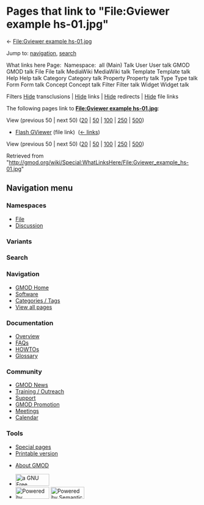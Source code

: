 <div id="mw-page-base" class="noprint">

</div>

<div id="mw-head-base" class="noprint">

</div>

<div id="content" class="mw-body" role="main">

<span id="top"></span>

<div id="mw-js-message" style="display:none;">

</div>



# <span dir="auto">Pages that link to "File:Gviewer example hs-01.jpg"</span>

<div id="bodyContent">

<div id="contentSub">

← [File:Gviewer example
hs-01.jpg](/wiki/File:Gviewer_example_hs-01.jpg "File:Gviewer example hs-01.jpg")

</div>

<div id="jump-to-nav" class="mw-jump">

Jump to: [navigation](#mw-navigation), [search](#p-search)

</div>

<div id="mw-content-text">

What links here Page:  Namespace:  all (Main) Talk User User talk GMOD
GMOD talk File File talk MediaWiki MediaWiki talk Template Template talk
Help Help talk Category Category talk Property Property talk Type Type
talk Form Form talk Concept Concept talk Filter Filter talk Widget
Widget talk

Filters
[Hide](/mediawiki/index.php?title=Special:WhatLinksHere/File:Gviewer_example_hs-01.jpg&hidetrans=1 "Special:WhatLinksHere/File:Gviewer example hs-01.jpg")
transclusions \|
[Hide](/mediawiki/index.php?title=Special:WhatLinksHere/File:Gviewer_example_hs-01.jpg&hidelinks=1 "Special:WhatLinksHere/File:Gviewer example hs-01.jpg")
links \|
[Hide](/mediawiki/index.php?title=Special:WhatLinksHere/File:Gviewer_example_hs-01.jpg&hideredirs=1 "Special:WhatLinksHere/File:Gviewer example hs-01.jpg")
redirects \|
[Hide](/mediawiki/index.php?title=Special:WhatLinksHere/File:Gviewer_example_hs-01.jpg&hideimages=1 "Special:WhatLinksHere/File:Gviewer example hs-01.jpg")
file links

The following pages link to **[File:Gviewer example
hs-01.jpg](/wiki/File:Gviewer_example_hs-01.jpg "File:Gviewer example hs-01.jpg")**:

View (previous 50 \| next 50)
([20](/mediawiki/index.php?title=Special:WhatLinksHere/File:Gviewer_example_hs-01.jpg&limit=20 "Special:WhatLinksHere/File:Gviewer example hs-01.jpg")
\|
[50](/mediawiki/index.php?title=Special:WhatLinksHere/File:Gviewer_example_hs-01.jpg&limit=50 "Special:WhatLinksHere/File:Gviewer example hs-01.jpg")
\|
[100](/mediawiki/index.php?title=Special:WhatLinksHere/File:Gviewer_example_hs-01.jpg&limit=100 "Special:WhatLinksHere/File:Gviewer example hs-01.jpg")
\|
[250](/mediawiki/index.php?title=Special:WhatLinksHere/File:Gviewer_example_hs-01.jpg&limit=250 "Special:WhatLinksHere/File:Gviewer example hs-01.jpg")
\|
[500](/mediawiki/index.php?title=Special:WhatLinksHere/File:Gviewer_example_hs-01.jpg&limit=500 "Special:WhatLinksHere/File:Gviewer example hs-01.jpg"))

- [Flash GViewer](/wiki/Flash_GViewer "Flash GViewer") (file link) ‎
  <span class="mw-whatlinkshere-tools">([←
  links](/mediawiki/index.php?title=Special:WhatLinksHere&target=Flash+GViewer "Special:WhatLinksHere"))</span>

View (previous 50 \| next 50)
([20](/mediawiki/index.php?title=Special:WhatLinksHere/File:Gviewer_example_hs-01.jpg&limit=20 "Special:WhatLinksHere/File:Gviewer example hs-01.jpg")
\|
[50](/mediawiki/index.php?title=Special:WhatLinksHere/File:Gviewer_example_hs-01.jpg&limit=50 "Special:WhatLinksHere/File:Gviewer example hs-01.jpg")
\|
[100](/mediawiki/index.php?title=Special:WhatLinksHere/File:Gviewer_example_hs-01.jpg&limit=100 "Special:WhatLinksHere/File:Gviewer example hs-01.jpg")
\|
[250](/mediawiki/index.php?title=Special:WhatLinksHere/File:Gviewer_example_hs-01.jpg&limit=250 "Special:WhatLinksHere/File:Gviewer example hs-01.jpg")
\|
[500](/mediawiki/index.php?title=Special:WhatLinksHere/File:Gviewer_example_hs-01.jpg&limit=500 "Special:WhatLinksHere/File:Gviewer example hs-01.jpg"))

</div>

<div class="printfooter">

Retrieved from
"<http://gmod.org/wiki/Special:WhatLinksHere/File:Gviewer_example_hs-01.jpg>"

</div>

<div id="catlinks" class="catlinks catlinks-allhidden">

</div>

<div class="visualClear">

</div>

</div>

</div>

<div id="mw-navigation">

## Navigation menu

<div id="mw-head">



<div id="left-navigation">

<div id="p-namespaces" class="vectorTabs" role="navigation"
aria-labelledby="p-namespaces-label">

### Namespaces

- <span id="ca-nstab-image"><a href="/wiki/File:Gviewer_example_hs-01.jpg" accesskey="c"
  title="View the file page [c]">File</a></span>
- <span id="ca-talk"><a
  href="/mediawiki/index.php?title=File_talk:Gviewer_example_hs-01.jpg&amp;action=edit&amp;redlink=1"
  accesskey="t"
  title="Discussion about the content page [t]">Discussion</a></span>

</div>

<div id="p-variants" class="vectorMenu emptyPortlet" role="navigation"
aria-labelledby="p-variants-label">

### 

### Variants[](#)

<div class="menu">

</div>

</div>

</div>

<div id="right-navigation">





</div>

<div id="p-search" role="search">

### Search

<div id="simpleSearch">

</div>

</div>

</div>

</div>

<div id="mw-panel">

<div id="p-logo" role="banner">

<a href="/wiki/Main_Page"
style="background-image: url(http://gmod.org/images/GMOD-cogs.png);"
title="Visit the main page"></a>

</div>

<div id="p-Navigation" class="portal" role="navigation"
aria-labelledby="p-Navigation-label">

### Navigation

<div class="body">

- <span id="n-GMOD-Home">[GMOD Home](/wiki/Main_Page)</span>
- <span id="n-Software">[Software](/wiki/GMOD_Components)</span>
- <span id="n-Categories-.2F-Tags">[Categories /
  Tags](/wiki/Categories)</span>
- <span id="n-View-all-pages">[View all
  pages](/wiki/Special:AllPages)</span>

</div>

</div>

<div id="p-Documentation" class="portal" role="navigation"
aria-labelledby="p-Documentation-label">

### Documentation

<div class="body">

- <span id="n-Overview">[Overview](/wiki/Overview)</span>
- <span id="n-FAQs">[FAQs](/wiki/Category:FAQ)</span>
- <span id="n-HOWTOs">[HOWTOs](/wiki/Category:HOWTO)</span>
- <span id="n-Glossary">[Glossary](/wiki/Glossary)</span>

</div>

</div>

<div id="p-Community" class="portal" role="navigation"
aria-labelledby="p-Community-label">

### Community

<div class="body">

- <span id="n-GMOD-News">[GMOD News](/wiki/GMOD_News)</span>
- <span id="n-Training-.2F-Outreach">[Training /
  Outreach](/wiki/Training_and_Outreach)</span>
- <span id="n-Support">[Support](/wiki/Support)</span>
- <span id="n-GMOD-Promotion">[GMOD
  Promotion](/wiki/GMOD_Promotion)</span>
- <span id="n-Meetings">[Meetings](/wiki/Meetings)</span>
- <span id="n-Calendar">[Calendar](/wiki/Calendar)</span>

</div>

</div>

<div id="p-tb" class="portal" role="navigation"
aria-labelledby="p-tb-label">

### Tools

<div class="body">

- <span id="t-specialpages"><a href="/wiki/Special:SpecialPages" accesskey="q"
  title="A list of all special pages [q]">Special pages</a></span>
- <span id="t-print"><a
  href="/mediawiki/index.php?title=Special:WhatLinksHere/File:Gviewer_example_hs-01.jpg&amp;printable=yes"
  rel="alternate" accesskey="p"
  title="Printable version of this page [p]">Printable version</a></span>

</div>

</div>

</div>

</div>

<div id="footer" role="contentinfo">

- <span id="footer-places-about">[About
  GMOD](/wiki/GMOD:About "GMOD:About")</span>

<!-- -->

- <span id="footer-copyrightico">[<img src="http://www.gnu.org/graphics/gfdl-logo-small.png" width="88"
  height="31" alt="a GNU Free Documentation License" />](http://www.gnu.org/licenses/fdl-1.3.html)</span>
- <span id="footer-poweredbyico">[<img src="/mediawiki/skins/common/images/poweredby_mediawiki_88x31.png"
  width="88" height="31" alt="Powered by MediaWiki" />](//www.mediawiki.org/)
  [<img
  src="/mediawiki/extensions/SemanticMediaWiki/includes/../resources/images/smw_button.png"
  width="88" height="31" alt="Powered by Semantic MediaWiki" />](https://www.semantic-mediawiki.org/wiki/Semantic_MediaWiki)</span>

<div style="clear:both">

</div>

</div>
